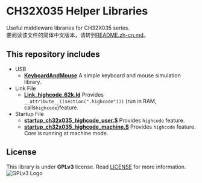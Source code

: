 # CH32X035 Helper Libraries

Useful middleware libraries for CH32X035 series.  
要阅读该文件的简体中文版本，请转到[README.zh-cn.md](README.zh-cn.md)。  

## This repository includes

- USB
  - **[KeyboardAndMouse](USB/KeyboardAndMouse)** A simple keyboard and mouse simulation library.
- Link File
  - **[Link_highcode_62k.ld](link_file/Link_highcode_62k.ld)** Provides `__attribute__((section(".highcode")))` (run in RAM, calls`highcode`)feature.
- Startup File
  - **[startup_ch32x035_highcode_user.S](startup_file/startup_ch32x035_highcode_user.S)** Provides `highcode` feature.
  - **[startup_ch32x035_highcode_machine.S](startup_file/startup_ch32x035_highcode_machine.S)** Provides `highcode` feature. Core is running at machine mode.

## License

This library is under **GPLv3** license. Read [LICENSE](LICENSE) for more information.  
![GPLv3 Logo](https://www.gnu.org/graphics/gplv3-with-text-136x68.png)  
